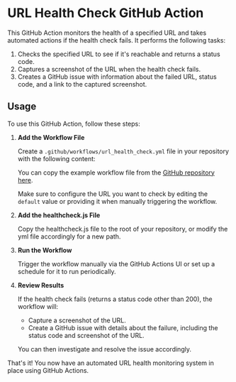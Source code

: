 # URL Health Check GitHub Action

This GitHub Action monitors the health of a specified URL and takes automated actions if the health check fails. It performs the following tasks:

1. Checks the specified URL to see if it's reachable and returns a status code.
2. Captures a screenshot of the URL when the health check fails.
3. Creates a GitHub issue with information about the failed URL, status code, and a link to the captured screenshot.

## Usage

To use this GitHub Action, follow these steps:

1. **Add the Workflow File**

   Create a `.github/workflows/url_health_check.yml` file in your repository with the following content:

   You can copy the example workflow file from the [GitHub repository here](https://github.com/appatalks/GH-Action-URL-Health-Check/blob/main/.github/workflows/healthcheck.yml). 

   Make sure to configure the URL you want to check by editing the `default` value or providing it when manually triggering the workflow.

2. **Add the healthcheck.js File**

   Copy the healthcheck.js file to the root of your repository, or modify the yml file accordingly for a new path.    

3. **Run the Workflow**

   Trigger the workflow manually via the GitHub Actions UI or set up a schedule for it to run periodically.

5. **Review Results**

   If the health check fails (returns a status code other than 200), the workflow will:

   - Capture a screenshot of the URL.
   - Create a GitHub issue with details about the failure, including the status code and screenshot of the URL.

   You can then investigate and resolve the issue accordingly.

That's it! You now have an automated URL health monitoring system in place using GitHub Actions.
